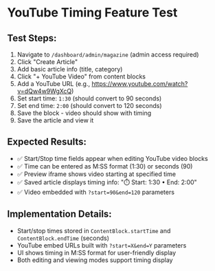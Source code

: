 # YouTube Timing Feature Test

## Test Steps:

1. Navigate to `/dashboard/admin/magazine` (admin access required)
2. Click "Create Article"
3. Add basic article info (title, category)
4. Click "+ YouTube Video" from content blocks
5. Add a YouTube URL (e.g., https://www.youtube.com/watch?v=dQw4w9WgXcQ)
6. Set start time: `1:30` (should convert to 90 seconds)
7. Set end time: `2:00` (should convert to 120 seconds)
8. Save the block - video should show with timing
9. Save the article and view it

## Expected Results:

- ✅ Start/Stop time fields appear when editing YouTube video blocks
- ✅ Time can be entered as M:SS format (1:30) or seconds (90)
- ✅ Preview iframe shows video starting at specified time
- ✅ Saved article displays timing info: "⏱️ Start: 1:30 • End: 2:00"
- ✅ Video embedded with `?start=90&end=120` parameters

## Implementation Details:

- Start/stop times stored in `ContentBlock.startTime` and `ContentBlock.endTime` (seconds)
- YouTube embed URLs built with `?start=X&end=Y` parameters
- UI shows timing in M:SS format for user-friendly display
- Both editing and viewing modes support timing display